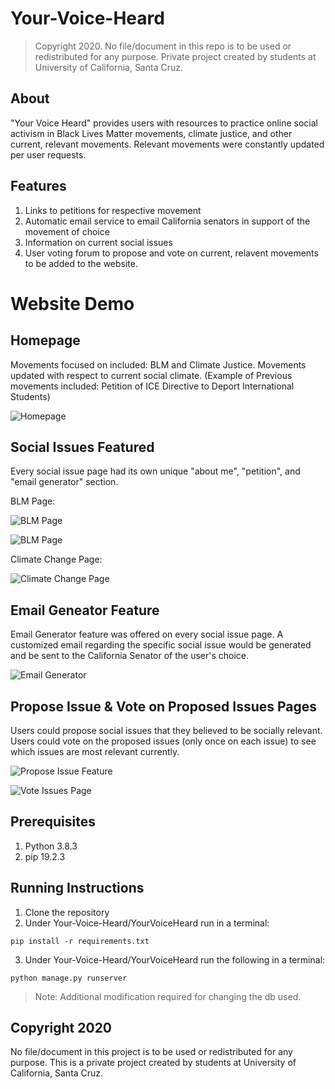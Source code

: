 # Your-Voice-Heard

> Copyright 2020. No file/document in this repo is to be used or redistributed for any purpose. Private project created by students at University of California, Santa Cruz. 

## About
"Your Voice Heard" provides users with resources to practice online social activism in Black Lives Matter movements, climate justice, and other current, relevant movements. Relevant movements were constantly updated per user requests. 

## Features
  1. Links to petitions for respective movement
  2. Automatic email service to email California senators in support of the movement of choice
  3. Information on current social issues
  4. User voting forum to propose and vote on current, relavent movements to be added to the website.



# Website Demo

## Homepage 
Movements focused on included: BLM and Climate Justice. Movements updated with respect to current social climate. (Example of Previous movements included: Petition of ICE Directive to Deport International Students)

![Homepage](https://lh3.googleusercontent.com/pw/ACtC-3dEerXz229oKW7ieljT6GV9IaZ7GwHMB9RbvWvIgCCFdfV1-q1-axMU_xxWxdVsJ9kJprf1Tfz7Tx--pEcdEVhRsDnhOydakK8e1Ep4M08XI4ONQp9hsqi32NToo1OE4bCfZS_s6khOT4R6I0LpGxbZ_g=w512-h232-no?authuser=0)


## Social Issues Featured
Every social issue page had its own unique "about me", "petition", and "email generator" section.

BLM Page:

![BLM Page](https://lh3.googleusercontent.com/uTLEHpG6-5sn2WWkm7W_8rr3bu1Kvce-unvF8LyCw5lqtxKtYUFZl-7UdBk036niQDjrWvcuuNe59nQ4ueWoKhYFsmeuWqoPUCovOorZR7wVIY94YCEwEqq8J0j3S7DES4DgwbK_4r4bNUcBnRCoC5Y0iJfaCKtiFEs2R5CzG3wU3Mq4u5ydeKR7h4mMK-h970kaHLdcKaPZmlPNOU0h49k7uRbajmbKq9jz1WWZ4opmmM8jI85f5eNomJjz2Ag4Cxy6VGuXCK7o3lf0Cq0DIww14zqBXcbQR4L8G_plJoiXwxPqW8bdwaMwol7RpRwe8x1r4X6dw6Sam4XzsvAAJXPIx1s5ZuGkWuuOlJ3X_u3WADGq2VuQWk6g2UjLqaH_rfW7vUWQ3bJtejOzFha7deiIPR6gJmL2rSjsKH_To9V_Hm_KRLLl3ZMEM9eS-1ICLg2oGhD6nX6uIMJnauaJyA5N02wfR6h7mbJVFDGQtQdOFm7EKCWAygT-Yk9c7sxkJuyQyXkjIEZ17t3ThDhMexxdhm_3QOkzM67PLMyn3WLVQdYgrgS6gpqAxQh2Uket2C9qN5yNQ1CGaACWG7xZJdsUQ00f4LSfU9I5b9JMDlJrM0jg3admM2JhmnomSUV_wOKOPwTdMx_vHzLnkWRwXMYiv99UqDclq0_h9nFaBIXKDy6yJHHXtsC7f_nfQg=w732-h568-no?authuser=0)

![BLM Page](https://lh3.googleusercontent.com/pw/ACtC-3eToq7QsyGOzUTryS48XvFE821zxCryDgRL74GErRYsETzHyiNY3wVBTAY2fOtxH0KqBil2OatTNFipdELchL1QS3QJRmkEDtyTf139P874ifCKwB_2F5JIN-Q67oCEM1Bs0ooRHs6co6UgovpeBcUSew=w927-h568-no?authuser=0)

Climate Change Page: 

![Climate Change Page](https://lh3.googleusercontent.com/k6U7WYkmzCtokqU9M-8m-zOAXcNgJciHpLx2dAE13okq5O0defo_J9wKL0ct8d4t-zknfY4yoE5tmOAdaSjQyl2T6KxkxoMqiS-NhSPOlr3iibBt8VwUwuSi0bPdcVLzB1CPrsfbGY2QnH-1KLjCQ8g7rPDQrGi2uD2yAo8y7WYkYMaECnSPk8Xbvudeg-z7FuSX7z4NyiETq7Y7r_Dle-MKrg7xD-5TcIxxOyVCyrgktPBUGrCtGj0Xt6M0IEQRVQoqo4P-bBa5onsSGWAhM7oBghObv1t-6BNy9Ebkc0susEtyh6aiLOVaeBNIxVp-SDvJq3i43ZUazeYZEAcTzHBIIgWd9uOap6I9yVtVbTPB_w0mFdiWL-p-eI9PdLEfq3gWvnIReK4BOV3QkFac8ml50j7LBZwi_qNwb3cztzNDshzeUlZGrmEcFvIpyVpUxbR5tr4wSFi26RFjRJDB05gX230lCviVFYMS87yN2jO5g-r6JBjA3ohSBi4NSW-BmwF_hpQCa7Kw3tsLX93LmrYigooO6IKqj8dmoxWdGd_WN5mW_hi0IWgVaem8fD13158FKLZKC-HjLJonm73ZSn_bqNkRniGGEL8wjBaBavpRZ6R_t60IJSe7U4aRia2S0RPDTbrcITmYKUcNL93cKTAg3DuM8Tg2qekvWEhdPiWSl8xxgpUJOtRezw908g=w1128-h568-no?authuser=0)


## Email Geneator Feature
Email Generator feature was offered on every social issue page. A customized email regarding the specific social issue would be generated and be sent to the California Senator of the user's choice. 

![Email Generator](https://lh3.googleusercontent.com/aT6euyoTAFnZPlU1xJTkiyQ3AbmRoD1HwlfSQKc3pLO6adSEpKfu2_8LachZZcz8ldYRWcex0nLUevgpQ8I1FdCmvJ-jIjiOTaulLkHUIMOg0paI21vQO8bNwtORs8yYOQVqwqmu-uthHsxtGY2cV1iQIRow7awL_Cn4unADGY58RbWBorWJ3D4mpQVl7k-tRg--M5NZUw49OUfIYZI-ekZj2AQARK7o39HdbZdkY2I539jNHb0gehZtCM0yxI8Wdvkn-j-bvx6LDdVfHgkFqxP3-h9aH8c3vLp-viS_tXb2kyM_F7K5UoG0kkIhfnmSpacVpvndBd8edSd1DD21FD_jp73TQXnmbPOuTWAh2BJtCVZU8lmg85BuUlstzKZO2P-MLih2hCQzc-VQwusO4uQ5MXXMksUZAS0ZpKZG8v2k2ONe9yB4D2ZVPXhwodLcn0Neod8yLpCvUVIn4R-fUexrSH2XOk4-zftHo7hWw2GV6Fnl5Lfmt_uU2FNPWj7OgxBA6RmuBBbDaoO9OWtPdGWJzesmonvc84VnY33s9lA0ZwG_LctqAaDR-2W3BMW-mT1_gIqSnuXxP2xJdqyMLV8feNOU7IJocrnPD5LGkaDYRv3NjFX5AlLOqbD56l17zbIV4OaU8Rnk15tZYI4RHNIxQc3uGp9MN7_6h-o4nJlgAd4fflb2uNd0MbZ2hw=w795-h568-no?authuser=0)


## Propose Issue & Vote on Proposed Issues Pages
Users could propose social issues that they believed to be socially relevant. Users could vote on the proposed issues (only once on each issue) to see which issues are most relevant currently. 

![Propose Issue Feature](https://lh3.googleusercontent.com/Fd5eQ0Wzg-woZgr2AmMtvx8YR82X13wzVrdJPe8WYZWixCvaF3Nug8jyYWHFHfSMVpTfzAN20lZzbzQYiOwWjUt9vVctphOi5_Vg0P93Y3bPtzOqjGfpxUfyePslB7Vx4Vq_82A4vQ9qsYetEMRQaUKd3ZRxye5ooph6OI6j-Zk-ByxyfQwFNV1P_96KplcWX6LzUzpXwTHwb_OaKdxK5PI0JMSVJXTeXk-9Ve2AmPSPYsCOvY6hs7CTf2m7Cc37BieC9Zy_gMzZW9XoD8-Rfvrzmin_rtSfC3SBlllT8nuLpA_Wg5q-enPORQta5-ekLOhPWaIIibiqUmIqxD-uothIvabbrJNv3xSosVs0uR0mxaXjv94FhK_ofvmJIgMWfB67_xhAMmDDcGb863BqkcrlDXWpqCHIeo2bRzzdpkp-xsfYEpNxA6kCnwEg-7hDuos0LgJiQRU8Vy-crCSEWm2_Tg_PX_AQczhz2fXrQzZr-POOMSwpClSPrDUGnNcfQ30vEKjAjyqQgFWB_iQyXUXV1s2hb2FQE3ytKnBZvOG0HM1soVLa_q2pjuNYCJdHdRhK6HpiuLQVnY8kqkylxWH-fDL59NKbMbOC70X159hZb-9oojqTwGv_-eHQH-lFjrXvjnKTBByQ06RZZ7TyJssKGo77U-P0BhbjjnnMnAhTKRy9TEzDPSnA8O7R_Q=w979-h568-no?authuser=0)


![Vote Issues Page](https://lh3.googleusercontent.com/pw/ACtC-3daGE2ofjqX7b97fLSWfCu4hn7WeL_IvwShCi6DNklN8WWkPj0zW6rw_W5UVjuA0Tlc1DKgr0rNbJNDnPFLz1jNCCaCpcca0OXpBGzrQT9FJQqf2zpBYXfcHvXe_0B_dcgpB7sIs07wBCFGA0GCLQmbWQ=w1169-h568-no?authuser=0)

## Prerequisites
1. Python 3.8.3
2. pip 19.2.3
## Running Instructions

1. Clone the repository
2. Under Your-Voice-Heard/YourVoiceHeard run in a terminal:
```
pip install -r requirements.txt
```
3. Under Your-Voice-Heard/YourVoiceHeard run the following in a terminal:
```
python manage.py runserver
```

> Note: Additional modification required for changing the db used.

## Copyright 2020
No file/document in this project is to be used or redistributed for any purpose. This is a private project created by students at University of California, Santa Cruz. 
